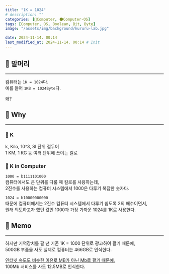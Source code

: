 ```yaml
---
title: "1K = 1024"
# description: ""
categories: [💫Computer, 🌑Computer-OS]
tags: [Computer, OS, Boolean, Bit, Byte]
image: "/assets/img/background/kururu-lab.jpg"

date: 2024-11-14. 00:14
last_modified_at: 2024-11-14. 00:14 # Init
---
```


## 💫 말머리

---

컴퓨터는 `1K = 1024`다.  
예를 들어 `1KB = 1024Byte`다.  

왜?  

## 💫 Why

---

### 🫧 K

k, Kilo, 10^3, SI 단위 접두어  
1 KM, 1 KG 등 여러 단위에 쓰이는 킬로  

### 🫧 K in Computer

`1000 = b1111101000`  
컴퓨터에서도 큰 단위를 다룰 때 킬로를 사용하는데,  
2진수를 사용하는 컴퓨터 시스템에서 1000은 다루기 복잡한 숫자다.  

`1024 = b10000000000`  
때문에 컴퓨터에서는 2진수 컴퓨터 시스템에서 다루기 쉽도록 2의 배수이면서,  
원래 의도하고자 했던 값인 1000과 가장 가까운 1024를 1K로 사용한다.  

## 💫 Memo

---

하지만 기억장치를 팔 땐 기존 1K = 1000 단위로 광고하여 팔기 때문에,  
500GB 부품을 사도 실제로 컴퓨터는 466GB로 인식한다.  

[인터넷 속도도 비슷한 이유로 MB가 아닌 Mb로 팔기 때문에](https://velog.io/@victor/1kb-1024-bytes-1000-bytes-뭐가-맞을까-mojurs3pb2),  
100Mb 서비스를 사도 12.5MB로 인식한다.  
